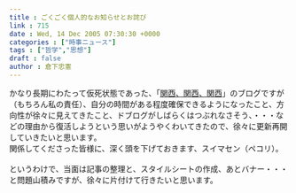 ```yaml
---
title : ごくごく個人的なお知らせとお詫び
link : 715
date : Wed, 14 Dec 2005 07:30:30 +0000
categories : ["時事ニュース"]
tags : ["哲学","思想"]
draft : false
author : 倉下忠憲
---
```


かなり長期にわたって仮死状態であった、「<A HREF="http://www.doblog.com/weblog/myblog/45799" TARGET="_blank">関西、関西、関西</A>」のブログですが（もちろん私の責任）、自分の時間がある程度確保できるようになったこと、方向性が徐々に見えてきたこと、ドブログがしばらくはつぶれなさそう、・・・などの理由から復活しようという思いがようやくわいてきたので、徐々に更新再開していきたいと思います。<BR>関係してくださった皆様に、深く頭を下げておきます、スイマセン（ペコリ）。<BR><BR>というわけで、当面は記事の整理と、スタイルシートの作成、あとバナー・・・と問題山積みですが、徐々に片付けて行きたいと思います。<br><br>
